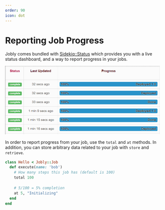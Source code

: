 ```yaml
---
order: 90
icon: dot
---
```


# Reporting Job Progress

Jobly comes bundled with [Sidekiq::Status](https://github.com/utgarda/sidekiq-status) which provides you with a live status dashboard, and a way to report progress in your jobs.

![](/assets/screen.gif)

In order to report progress from your job, use the `total` and `at` methods. In addition, you can store arbitrary data related to your job with `store` and `retrieve`.

```ruby jobs/hello.rb
class Hello < Jobly::Job
  def execute(name: 'bob')
    # How many steps this job has (default is 100)
    total 100 

    # 5/100 = 5% completion
    at 5, "Initializing"
  end
end
```
